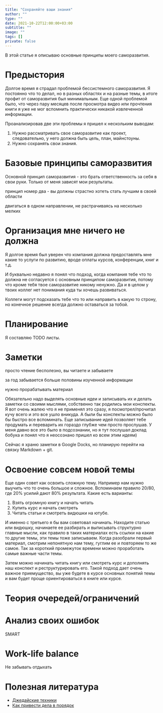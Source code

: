 ```yaml
---
title: "Сохраняйте ваши знания"
author: ""
type: ""
date: 2021-10-22T12:00:00+03:00
subtitle: ""
image: ""
tags: []
private: false
---
```

В этой статье я описываю основные принципы моего саморазвития.
<!--more-->

# Предыстория
Долгое время я страдал проблемой бессистемного саморазвития. Я постоянно что то делал, но в разных областях и на разные темы, в итоге профит от саморазвития был минимальным. Еще одной проблемой было, что через пару месяцев после просмотра видео или прочтения книги я уже не мог вспомнить практически никакой извлеченной информации.

Проанализировав две эти проблемы я пришел к нескольким выводам:
1. Нужно рассматривать свое саморазвитие как проект, следовательно, у него должна быть цель, план, майнстоуны.
2. Нужно сохранять свои знания.

# Базовые принципы саморазвития
Основной принцип саморазвития - это брать ответственность за себя в свои руки. Только от меня зависят мои результаты.

принцип номер два - вы должны страстно хотеть стать лучшим в своей области

двигаться в одном направлении, не растрачиваясь на несколько мелких

# Организация мне ничего не должна
Я долгое время был уверен что компания должна предоставлять мне какие то услуги по развитию, вроде оплаты курсов, конференции, книг и т.д. 

И буквально недавно я понял что подход, когда компания тебе что то должна не согласуется с основным принципом саморазвития, потому что кроме тебя твое саморазвитие никому ненужно. Да и в целом у твоих коллег нет понимания куда ты хочешь развиваться. 

Коллеги могут подсказать тебе что то или направить в какую то строну, но конечное решение всегда должно оставаться за тобой.

# Планирование
Я составляю TODO листы.

# Заметки
просто чтение бесполезно, вы читаете и забываете

за год забывается больше половины изученной информации

нужно прорабатывать материал

Обязательно надо выделять основные идеи и записывать их и делать заметки со своими мыслями, собственно так родились мои конспекты. Я вот очень жалею что я не применял это сразу, я посмотрел/прочитал кучу всего и это все ушло вникуда. А были бы конспекты можно было бы быстро все вспоминать. Еще записывание идей позволяет тебе продумать и переварить их гораздо глубже чем просто прослушав. У меня давно все это было в подсознании, но я тут послушал доклад бобука и понял что я неосознано пришел ко всем этим идеям)

Сейчас я храню заметки в Google Docks, но планирую перейти на связку Markdown + git.

# Освоение совсем новой темы
Еще один совет как освоить сложную тему. Например нам нужно выучить что то очень большое и сложное. Вспоминаем правило 20/80, где 20% усилий дают 80% результата.
Какие есть варианты:
1. Взять огромную книгу и начать читать
2. Купить курс и начать смотреть
3. Читать статьи и смотреть видюшки на ютубе.

И именно с третьего я бы вам советовал начинать. Находите статью или видюшку, начинаете ее разбирать и выписывать структурно главные мысли, как правило в таких материалах есть ссылки на какие то другие темы, эти темы тоже записываем. Когда разобрали первый материал, смотрим непонятную нам тему, гуглим ее и повторяем то же самое. Так за короткий промежуток времени можно проработать самые важные части темы.

Затем можно начинать читать книгу или смотреть курс и дополнять наш конспект и реструктурировать его. Такой подход дает очень важное приемущество, вы уже будете в курсе основных понятий темы и вам будет проще ориентироваться в книге или курсе.

# Теория очередей/ограничений

# Анализ своих ошибок
SMART

# Work-life balance
Не забывать отдыхать


# Полезная литература
* [Джедайские техники](https://www.mann-ivanov-ferber.ru/books/dzhedajskie-texniki/)
* [Как привести дела в порядок](https://www.mann-ivanov-ferber.ru/books/mif/gettingthingsdone/)
